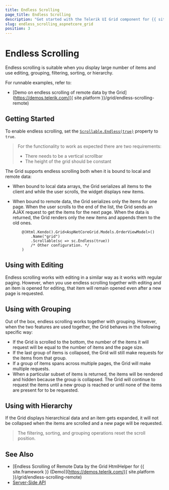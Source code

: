 ```yaml
---
title: Endless Scrolling
page_title: Endless Scrolling
description: "Get started with the Telerik UI Grid component for {{ site.framework }} supporting endless scrolling mode suitable for displaying large number of items."
slug: endless_scrolling_aspnetcore_grid
position: 3
---
```


# Endless Scrolling

Endless scrolling is suitable when you display large number of items and use editing, grouping, filtering, sorting, or hierarchy.

For runnable examples, refer to:
* [Demo on endless scrolling of remote data by the Grid](https://demos.telerik.com/{{ site.platform }}/grid/endless-scrolling-remote)

## Getting Started

To enable endless scrolling, set the [`Scrollable.Endless(true)`](/api/Kendo.Mvc.UI.Fluent/GridScrollSettingsBuilder#endlesssystemboolean) property to `true`.

> For the functionality to work as expected there are two requirements:
> - There needs to be a vertical scrollbar
> - The height of the grid should be constant

The Grid supports endless scrolling both when it is bound to local and remote data:
* When bound to local data arrays, the Grid serializes all items to the client and while the user scrolls, the widget displays new items.
* When bound to remote data, the Grid serializes only the items for one page. When the user scrolls to the end of the list, the Grid sends an AJAX request to get the items for the next page. When the data is returned, the Grid renders only the new items and appends them to the old ones.

    ```HtmlHelper
        @(Html.Kendo().Grid<AspNetCoreGrid.Models.OrderViewModel>()
            .Name("grid")
            .Scrollable(sc => sc.Endless(true))
            /* Other configuration. */
        )
    ```

## Using with Editing

Endless scrolling works with editing in a similar way as it works with regular paging. However, when you use endless scrolling together with editing and an item is opened for editing, that item will remain opened even after a new page is requested.

## Using with Grouping

Out of the box, endless scrolling works together with grouping. However, when the two features are used together, the Grid behaves in the following specific way:
* If the Grid is scrolled to the bottom, the number of the items it will request will be equal to the number of items and the page size.
* If the last group of items is collapsed, the Grid will still make requests for the items from that group.
* If a group of items spans across multiple pages, the Grid will make multiple requests.
* When a particular subset of items is returned, the items will be rendered and hidden because the group is collapsed. The Grid will continue to request the items until a new group is reached or until none of the items are present for to be requested.

## Using with Hierarchy

If the Grid displays hierarchical data and an item gets expanded, it will not be collapsed when the items are scrolled and a new page will be requested.

> The filtering, sorting, and grouping operations reset the scroll position.

## See Also

* [Endless Scrolling of Remote Data by the Grid HtmlHelper for {{ site.framework }} (Demo)](https://demos.telerik.com/{{ site.platform }}/grid/endless-scrolling-remote)
* [Server-Side API](/api/grid)
